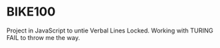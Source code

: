 # BIKE100
Project in JavaScript to untie Verbal Lines Locked. Working with TURING FAIL to throw me the way.
